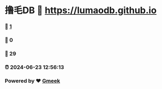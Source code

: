 # 撸毛DB :link: https://lumaodb.github.io 
### :page_facing_up: [1](https://lumaodb.github.io/tag.html) 
### :speech_balloon: 0 
### :hibiscus: 29 
### :alarm_clock: 2024-06-23 12:56:13 
### Powered by :heart: [Gmeek](https://github.com/Meekdai/Gmeek)
